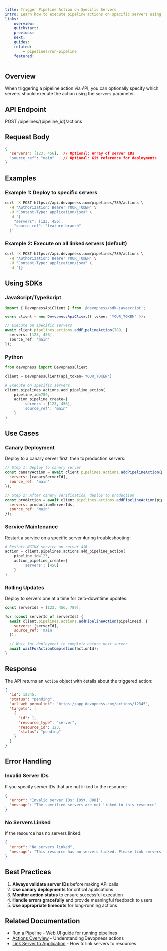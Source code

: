```yaml
---
title: Trigger Pipeline Action on Specific Servers
intro: Learn how to execute pipeline actions on specific servers using the Devopness API
links:
    overview:
    quickstart:
    previous:
    next:
    guides:
    related:
        - pipelines/run-pipeline
    featured:
---
```


## Overview
When triggering a pipeline action via API, you can optionally specify which servers should execute the action using the `servers` parameter.

## API Endpoint
POST /pipelines/{pipeline_id}/actions

## Request Body
```json
{
  "servers": [123, 456],  // Optional: Array of server IDs
  "source_ref": "main"    // Optional: Git reference for deployments
}
```

## Examples

### Example 1: Deploy to specific servers
```bash
curl -X POST https://api.devopness.com/pipelines/789/actions \
  -H "Authorization: Bearer YOUR_TOKEN" \
  -H "Content-Type: application/json" \
  -d '{
    "servers": [123, 456],
    "source_ref": "feature-branch"
  }'
```

### Example 2: Execute on all linked servers (default)
```bash
curl -X POST https://api.devopness.com/pipelines/789/actions \
  -H "Authorization: Bearer YOUR_TOKEN" \
  -H "Content-Type: application/json" \
  -d '{}'
```

## Using SDKs

### JavaScript/TypeScript
```typescript
import { DevopnessApiClient } from '@devopness/sdk-javascript';

const client = new DevopnessApiClient({ token: 'YOUR_TOKEN' });

// Execute on specific servers
await client.pipelines.actions.addPipelineAction(789, {
  servers: [123, 456],
  source_ref: 'main'
});
```

### Python
```python
from devopness import DevopnessClient

client = DevopnessClient(api_token='YOUR_TOKEN')

# Execute on specific servers
client.pipelines.actions.add_pipeline_action(
    pipeline_id=789,
    action_pipeline_create={
        'servers': [123, 456],
        'source_ref': 'main'
    }
)
```

## Use Cases

### Canary Deployment
Deploy to a canary server first, then to production servers:

```javascript
// Step 1: Deploy to canary server
const canaryAction = await client.pipelines.actions.addPipelineAction(pipelineId, {
  servers: [canaryServerId],
  source_ref: 'main'
});

// Step 2: After canary verification, deploy to production
const prodAction = await client.pipelines.actions.addPipelineAction(pipelineId, {
  servers: productionServerIds,
  source_ref: 'main'
});
```

### Service Maintenance
Restart a service on a specific server during troubleshooting:

```python
# Restart NGINX service on server 456
action = client.pipelines.actions.add_pipeline_action(
    pipeline_id=123,
    action_pipeline_create={
        'servers': [456]
    }
)
```

### Rolling Updates
Deploy to servers one at a time for zero-downtime updates:

```javascript
const serverIds = [123, 456, 789];

for (const serverId of serverIds) {
  await client.pipelines.actions.addPipelineAction(pipelineId, {
    servers: [serverId],
    source_ref: 'main'
  });
  
  // Wait for deployment to complete before next server
  await waitForActionCompletion(actionId);
}
```

## Response
The API returns an `Action` object with details about the triggered action:

```json
{
  "id": 12345,
  "status": "pending",
  "url_web_permalink": "https://app.devopness.com/actions/12345",
  "targets": [
    {
      "id": 1,
      "resource_type": "server",
      "resource_id": 123,
      "status": "pending"
    }
  ]
}
```

## Error Handling

### Invalid Server IDs
If you specify server IDs that are not linked to the resource:

```json
{
  "error": "Invalid server IDs: [999, 888]",
  "message": "The specified servers are not linked to this resource"
}
```

### No Servers Linked
If the resource has no servers linked:

```json
{
  "error": "No servers linked",
  "message": "This resource has no servers linked. Please link servers before running actions."
}
```

## Best Practices

1. **Always validate server IDs** before making API calls
2. **Use canary deployments** for critical applications
3. **Monitor action status** to ensure successful execution
4. **Handle errors gracefully** and provide meaningful feedback to users
5. **Use appropriate timeouts** for long-running actions

## Related Documentation

- [Run a Pipeline](/docs/pipelines/run-pipeline) - Web UI guide for running pipelines
- [Actions Overview](/docs/actions/) - Understanding Devopness actions
- [Link Server to Application](/docs/applications/link-server-to-application) - How to link servers to resources
